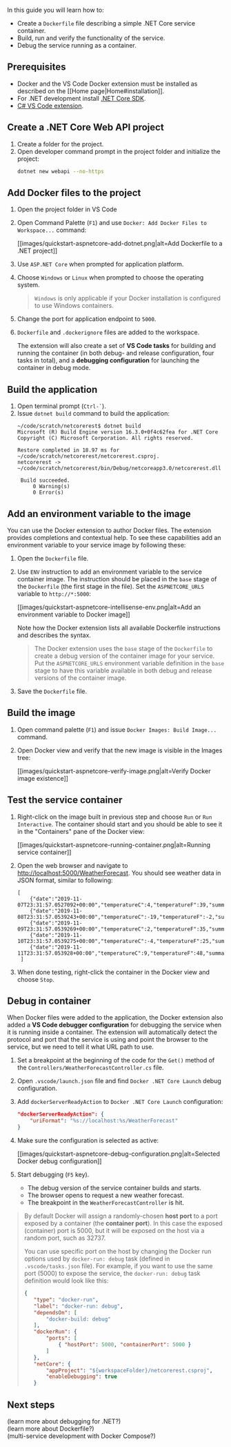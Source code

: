 In this guide you will learn how to:
- Create a `Dockerfile`  file describing a simple .NET Core service container.
- Build, run and verify the functionality of the service.
- Debug the service running as a container.

## Prerequisites

- Docker and the VS Code Docker extension must be installed as described on the [[Home page|Home#installation]].
- For .NET development install [.NET Core SDK](https://dotnet.microsoft.com/download). 
- [C# VS Code extension](https://marketplace.visualstudio.com/items?itemName=ms-vscode.csharp).

## Create a .NET Core Web API project

1. Create a folder for the project.
1. Open developer command prompt in the project folder and initialize the project:
   ```bash
   dotnet new webapi --no-https
   ```

## Add Docker files to the project

1. Open the project folder in VS Code
1. Open Command Palette (`F1`) and use `Docker: Add Docker Files to Workspace...` command:

   [[images/quickstart-aspnetcore-add-dotnet.png|alt=Add Dockerfile to a .NET project]]

1. Use `ASP.NET Core` when prompted for application platform.
1. Choose `Windows` or `Linux` when prompted to choose the operating system.
    > `Windows` is only applicable if your Docker installation is configured to use Windows containers.
1. Change the port for application endpoint to `5000`.
1. `Dockerfile` and `.dockerignore` files are added to the workspace. 

   The extension will also create a set of **VS Code tasks** for building and running the container (in both debug- and release configuration, four tasks in total), and a **debugging configuration** for launching the container in debug mode.

## Build the application

1. Open terminal prompt (<code>Ctrl-`</code>).
1. Issue `dotnet build` command to build the application:
   ```
   ~/code/scratch/netcorerest$ dotnet build
   Microsoft (R) Build Engine version 16.3.0+0f4c62fea for .NET Core
   Copyright (C) Microsoft Corporation. All rights reserved.

   Restore completed in 18.97 ms for ~/code/scratch/netcorerest/netcorerest.csproj.
   netcorerest -> ~/code/scratch/netcorerest/bin/Debug/netcoreapp3.0/netcorerest.dll

    Build succeeded.
        0 Warning(s)
        0 Error(s)
   ```

## Add an environment variable to the image
You can use the Docker extension to author Docker files. The extension provides completions and contextual help. To see these capabilities add an environment variable to your service image by following these:

1. Open the `Dockerfile` file.
1. Use `ENV` instruction to add an environment variable to the service container image. The instruction should be placed in the `base` stage of the `Dockerfile` (the first stage in the file). Set the `ASPNETCORE_URLS` variable to `http://*:5000`:

   [[images/quickstart-aspnetcore-intellisense-env.png|alt=Add an environment variable to Docker image]]

   Note how the Docker extension lists all available Dockerfile instructions and describes the syntax.

   > The Docker extension uses the `base` stage of the `Dockerfile` to create a debug version of the container image for your service. Put the `ASPNETCORE_URLS` environment variable definition in the `base` stage to have this variable available in both debug and release versions of the container image.   
1. Save the `Dockerfile` file.


## Build the image

1. Open command palette (`F1`) and issue `Docker Images: Build Image...` command.
1. Open Docker view and verify that the new image is visible in the Images tree:

   [[images/quickstart-aspnetcore-verify-image.png|alt=Verify Docker image existence]]
 
## Test the service container

1. Right-click on the image built in previous step and choose `Run` or `Run Interactive`. The container should start and you should be able to see it in the "Containers" pane of the Docker view:

   [[images/quickstart-aspnetcore-running-container.png|alt=Running service container]]

1. Open the web browser and navigate to [http://localhost:5000/WeatherForecast](http://localhost:5000/WeatherForecast). You should see weather data in JSON format, similar to following:

   ```jsonc
   [
       {"date":"2019-11-07T23:31:57.0527092+00:00","temperatureC":4,"temperatureF":39,"summary":"Bracing"},
       {"date":"2019-11-08T23:31:57.0539243+00:00","temperatureC":-19,"temperatureF":-2,"summary":"Freezing"},
       {"date":"2019-11-09T23:31:57.0539269+00:00","temperatureC":2,"temperatureF":35,"summary":"Freezing"},
       {"date":"2019-11-10T23:31:57.0539275+00:00","temperatureC":-4,"temperatureF":25,"summary":"Freezing"},
       {"date":"2019-11-11T23:31:57.053928+00:00","temperatureC":9,"temperatureF":48,"summary":"Bracing"}
    ]
   ```

1. When done testing, right-click the container in the Docker view and choose `Stop`.

## Debug in container

When Docker files were added to the application, the Docker extension also added a **VS Code debugger configuration** for debugging the service when it is running inside a container. The extension will automatically detect the protocol and port that the service is using and point the browser to the service, but we need to tell it what URL path to use.

1. Set a breakpoint at the beginning of the code for the `Get()` method of the `Controllers/WeatherForecastController.cs` file.
1. Open `.vscode/launch.json` file and find `Docker .NET Core Launch` debug configuration.
1. Add `dockerServerReadyAction` to `Docker .NET Core Launch` configuration:

    ```json
    "dockerServerReadyAction": {
        "uriFormat": "%s://localhost:%s/WeatherForecast"
    }
    ```

1. Make sure the configuration is selected as active:

    [[images/quickstart-aspnetcore-debug-configuration.png|alt=Selected Docker debug configuration]]


1. Start debugging (`F5` key). 
    - The debug version of the service container builds and starts.
    - The browser opens to request a new weather forecast.
    - The breakpoint in the `WeatherForecastController` is hit.

> By default Docker will assign a randomly-chosen **host port** to a port exposed by a container (the **container port**). In this case the exposed (container) port is 5000, but it will be exposed on the host via a random port, such as 32737. 
>
> You can use specific port on the host by changing the Docker run options used by `docker-run: debug` task (defined in `.vscode/tasks.json` file). For example, if you want to use the same port (5000) to expose the service, the `docker-run: debug` task definition would look like this:
> ```json
> {
>    "type": "docker-run",
>    "label": "docker-run: debug",
>    "dependsOn": [
>        "docker-build: debug"
>    ],
>    "dockerRun": {
>        "ports": [
>            { "hostPort": 5000, "containerPort": 5000 }
>        ]
>    },
>    "netCore": {
>        "appProject": "${workspaceFolder}/netcorerest.csproj",
>        "enableDebugging": true
>    }
>
> ```

## Next steps

(learn more about debugging for .NET?) <br/>
(learn more about Dockerfile?) <br/>
(multi-service development with Docker Compose?)
